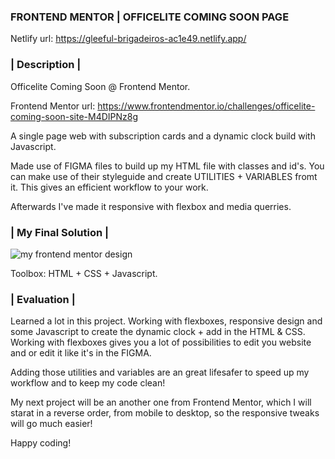 ### FRONTEND MENTOR | OFFICELITE COMING SOON PAGE

Netlify url: https://gleeful-brigadeiros-ac1e49.netlify.app/

### | Description | ###

Officelite Coming Soon @ Frontend Mentor.

Frontend Mentor url: https://www.frontendmentor.io/challenges/officelite-coming-soon-site-M4DIPNz8g

A single page web with subscription cards and a dynamic clock build with Javascript.

Made use of FIGMA files to build up my HTML file with classes and id's.
You can make use of their styleguide and create UTILITIES + VARIABLES fromt it. This gives an efficient workflow to your work.

Afterwards I've made it responsive with flexbox and media querries.

### | My Final Solution | ###

![my frontend mentor design](./images/design.png)

Toolbox: HTML + CSS + Javascript.

### | Evaluation | ###

Learned a lot in this project. Working with flexboxes, responsive design and some Javascript to create the dynamic clock + add in the HTML & CSS.
Working with flexboxes gives you a lot of possibilities to edit you website and or edit it like it's in the FIGMA.

Adding those utilities and variables are an great lifesafer to speed up my workflow and to keep my code clean!

My next project will be an another one from Frontend Mentor, which I will starat in a reverse order, from mobile to desktop, so the responsive tweaks will go much easier! 

Happy coding!
